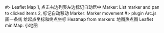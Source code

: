 #> Leaflet Map
    1, 点击右边列表左边标记自动居中
        Marker: List marker and pan to clicked items
    2, 标记自动移动
        Marker: Marker movement
#> plugin
    Arc.js 画一条线 给起点坐标和终点坐标
    Heatmap from markers: 地图热点图
    Leaflet miniMap: 小地图